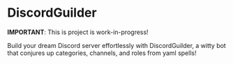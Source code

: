 # DiscordGuilder

**IMPORTANT**: This is project is work-in-progress!

Build your dream Discord server effortlessly with DiscordGuilder, a witty bot that conjures up categories, channels, and roles from yaml spells!
